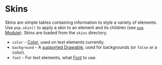 # Skins

Skins are simple tables containing information to style a variety of elements.
Use `pop.skin()` to apply a skin to an element and its children (see
[`pop` Module][3]). Skins are loaded from the `skins` directory.

- `color` - [Color][2], used on text elements currently.
- `background` - A [supported Drawable][4], used for backgrounds (or `false` or
  a color).
- `font` - For text elements, what [Font][5] to use.

[1]: https://love2d.org/wiki/Drawable
[2]: https://love2d.org/wiki/love.graphics.setColor
[3]: ./Pop.md
[4]: ./Drawables.md
[5]: https://love2d.org/wiki/Font

